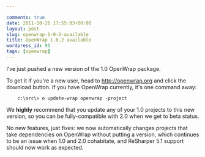 ```yaml
---

comments: true
date: 2011-10-26 17:55:03+00:00
layout: post
slug: openwrap-1-0-2-available
title: OpenWrap 1.0.2 available
wordpress_id: 95
tags: [openwrap]
---
```


I’ve just pushed a new version of the 1.0 OpenWrap package.

To get it if you're a new user, head to http://openwrap.org and click the download button. If you have OpenWrap currently, it's one command away:

```batchfile    
    c:\src\> o update-wrap openwrap -project
```

We **highly** recommend that you update any of your 1.0 projects to this new version, so you can be fully-compatible with 2.0 when we get to beta status.

No new features, just fixes: we now automatically changes projects that take dependencies on OpenWrap without putting a version, which continues to be an issue when 1.0 and 2.0 cohabitate, and ReSharper 5.1 support should now work as expected.
